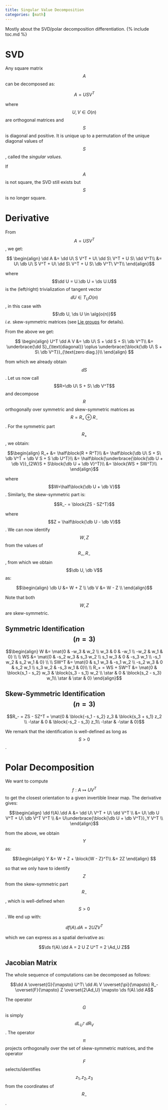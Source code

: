 ```yaml
---
title: Singular Value Decomposition
categories: [math]
---
```


Mostly about the SVD/polar decomposition differentiation.
{% include toc.md %}

# SVD

Any square matrix $$A$$ can be decomposed as:

$$A = USV^T$$

where $$U, V \in O(n)$$ are orthogonal matrices and $$S$$ is diagonal and
positive. It is unique up to a permutation of the unique diagonal values of
$$S$$, called the *singular values*.

If $$A$$ is not square, the SVD still exists but $$S$$ is no longer square.
    
# Derivative

From $$A = USV^T$$, we get:

$$
\begin{align}
\dd A &= \dd U\ S V^T + U\ \dd S\ V^T + U S\ \dd V^T\\
    &= U\ \db U\ S V^T + U\ \dd S\ V^T + U S\ \db V^T\ V^T\\
\end{align}$$

where $$\dd U = U.\db U = \ds U.U$$ is the (left/right) trivialization of
tangent vector $$\dd U \in T_U O(n)$$, in this case with $$\db U, \ds U \in
\alg{o(n)}$$ *i.e.* skew-symmetric matrices (see [Lie groups](lie-groups) for
details).

From the above we get:

$$
\begin{align}
U^T \dd A V &= \db U\ S + \dd S + S\ \db V^T\\
&= \underbrace{\dd S}_{\text{diagonal}} \oplus \underbrace{\block{\db U\ S + S\ \db V^T}}_{\text{zero diag.}}\\
\end{align}
$$

from which we already obtain $$\dd S$$. Let us now call $$R=\db U\ S + S\ \db
V^T$$ and decompose $$R$$ orthogonally over symmetric and skew-symmetric
matrices as $$R = R_+ \oplus R_-$$. For the symmetric part $$R_+$$, we obtain:

$$\begin{align}
R_+ &= \half\block{R + R^T}\\
    &= \half\block{\db U\ S + S\ \db V^T + \db V S + S \db U^T}\\
    &= \half\block{\underbrace{\block{\db U + \db V}}_{2W}S + S\block{\db U + \db V}^T}\\
    &= \block{WS + SW^T}\\
\end{align}$$

where $$W=\half\block{\db U + \db V}$$. Similarly, the skew-symmetric part is:

$$R_- = \block{ZS - SZ^T}$$

where $$Z = \half\block{\db U - \db V}$$. We can now identify $$W, Z$$ from the values of
$$R_+, R_-$$, from which we obtain $$\db U, \db V$$ as:

$$\begin{align}
    \db U &= W + Z \\
    \db V &= W - Z \\
\end{align}$$

Note that both $$W, Z$$ are skew-symmetric.

## Symmetric Identification $$(n = 3)$$

$$\begin{align}
W &= \mat{0 & -w_3 & w_2 \\ 
           w_3 & 0 & -w_1 \\ 
           -w_2 & w_1 & 0} \\
           \\
WS &= \mat{0 & -s_2 w_3 & s_3 w_2 \\ 
            s_1 w_3 & 0 & -s_3 w_1 \\
            -s_1 w_2 & s_2 w_1 & 0} \\
            \\
SW^T &= \mat{0 & s_1 w_3 & -s_1 w_2 \\ 
            -s_2 w_3 & 0 & s_2 w_1 \\
            s_3 w_2 & -s_3 w_1 & 0}\\
            \\
R_+ = WS + SW^T &= \mat{0 & \block{s_1 - s_2} w_3 & \block{s_3 - s_1} w_2 \\
                        \star & 0 & \block{s_2 - s_3} w_1\\ 
                        \star & \star & 0}
\end{align}$$


## Skew-Symmetric Identification $$(n = 3)$$

$$R_- = ZS - SZ^T = \mat{0 & \block{-s_1 - s_2} z_3 & \block{s_3 + s_1} z_2 \\
                                   -\star & 0 & \block{-s_2 - s_3} z_1\\ 
                                   -\star & -\star & 0}$$

We remark that the identification is well-defined as long as $$S>0$$.

# Polar Decomposition

We want to compute $$f: A \mapsto UV^T$$ to get the closest orientation to a
given invertible linear map. The derivative gives:

$$\begin{align}
\dd f(A).\dd A &= \dd U\ V^T + U\ \dd V^T \\
&= U\ \db U V^T + U\ \db V^T V^T \\
&= U\underbrace{\block{\db U + \db V^T}}_Y V^T \\
\end{align}$$

from the above, we obtain $$Y$$ as:

$$\begin{align}
Y &= W + Z + \block{W - Z}^T\\
    &= 2Z
\end{align}
$$

so that we only have to identify $$Z$$ from the skew-symmetric part $$R_-$$,
which is well-defined when $$S > 0$$. We end up with:

$$\dd f(A).\dd A = 2 U Z V^T$$

which we can express as a spatial derivative as:

$$\ds f(A).\dd A = 2 U Z U^T = 2 \Ad_U Z$$

## Jacobian Matrix

The whole sequence of computations can be decomposed as follows:

$$\dd A \overset{G}{\mapsto} U^T\ \dd A\ V \overset{\pi}{\mapsto} R_- \overset{F}{\mapsto} Z \overset{2\Ad_U} \mapsto \ds f(A).\dd A$$

The operator $$G$$ is simply $$\dd L_{U^T}\ \dd R_V$$. The operator $$\pi$$
projects orthogonally over the set of skew-symmetric matrices, and the operator
$$F$$ selects/identifies $$z_1, z_2, z_3$$ from the coordinates of $$R_-$$.




